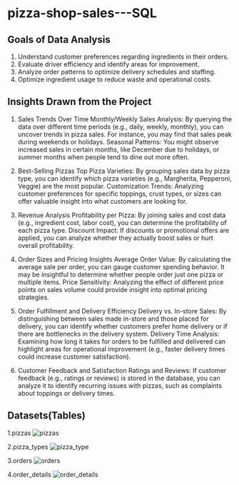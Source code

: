 # pizza-shop-sales---SQL

## Goals of Data Analysis

1. Understand customer preferences regarding ingredients in their orders.
2. Evaluate driver efficiency and identify areas for improvement.
3. Analyze order patterns to optimize delivery schedules and staffing.
4. Optimize ingredient usage to reduce waste and operational costs.

## Insights Drawn from the Project

1. Sales Trends Over Time
Monthly/Weekly Sales Analysis: By querying the data over different time periods (e.g., daily, weekly, monthly), you can uncover trends in pizza sales. For instance, you may find that sales peak during weekends or holidays.
Seasonal Patterns: You might observe increased sales in certain months, like December due to holidays, or summer months when people tend to dine out more often.


2. Best-Selling Pizzas
Top Pizza Varieties: By grouping sales data by pizza type, you can identify which pizza varieties (e.g., Margherita, Pepperoni, Veggie) are the most popular.
Customization Trends: Analyzing customer preferences for specific toppings, crust types, or sizes can offer valuable insight into what customers are looking for.

3. Revenue Analysis
Profitability per Pizza: By joining sales and cost data (e.g., ingredient cost, labor cost), you can determine the profitability of each pizza type.
Discount Impact: If discounts or promotional offers are applied, you can analyze whether they actually boost sales or hurt overall profitability.


4. Order Sizes and Pricing Insights
Average Order Value: By calculating the average sale per order, you can gauge customer spending behavior. It may be insightful to determine whether people order just one pizza or multiple items.
Price Sensitivity: Analyzing the effect of different price points on sales volume could provide insight into optimal pricing strategies.


5. Order Fulfillment and Delivery Efficiency
Delivery vs. In-store Sales: By distinguishing between sales made in-store and those placed for delivery, you can identify whether customers prefer home delivery or if there are bottlenecks in the delivery system.
Delivery Time Analysis: Examining how long it takes for orders to be fulfilled and delivered can highlight areas for operational improvement (e.g., faster delivery times could increase customer satisfaction).


6. Customer Feedback and Satisfaction
Ratings and Reviews: If customer feedback (e.g., ratings or reviews) is stored in the database, you can analyze it to identify recurring issues with pizzas, such as complaints about toppings or delivery times.



## Datasets(Tables)

1.pizzas
![pizzas](https://github.com/user-attachments/assets/6f4aa819-9097-4bdf-be4b-bb89ed24faf5)

2.pizza_types
![pizza_type](https://github.com/user-attachments/assets/1c8e2e9a-c7ae-4fab-8e1e-2cdc91fcbb1e)

3.orders
![orders](https://github.com/user-attachments/assets/b7f3fbaf-677f-4538-b03f-ffbca6b7e838)

4.order_details
![order_details](https://github.com/user-attachments/assets/2e0708c4-fa63-4ae2-b2ac-a7f7af8b08f8)



